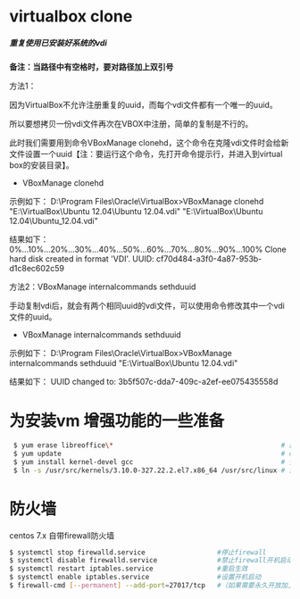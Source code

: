 # virtualbox clone

##### 重复使用已安装好系统的vdi

**备注：当路径中有空格时，要对路径加上双引号**

方法1：

因为VirtualBox不允许注册重复的uuid，而每个vdi文件都有一个唯一的uuid。

所以要想拷贝一份vdi文件再次在VBOX中注册，简单的复制是不行的。

此时我们需要用到命令VBoxManage clonehd，这个命令在克隆vdi文件时会给新文件设置一个uuid【注：要运行这个命令，先打开命令提示行，并进入到virtual box的安装目录】。

- VBoxManage clonehd

示例如下：
D:\Program Files\Oracle\VirtualBox>VBoxManage clonehd "E:\VirtualBox\Ubuntu 12.04\Ubuntu 12.04.vdi" "E:\VirtualBox\Ubuntu 12.04\Ubuntu_12.04.vdi"

结果如下：
0%...10%...20%...30%...40%...50%...60%...70%...80%...90%...100%
Clone hard disk created in format 'VDI'. UUID: cf70d484-a3f0-4a87-953b-d1c8ec602c59

方法2：VBoxManage internalcommands sethduuid

手动复制vdi后，就会有两个相同uuid的vdi文件，可以使用命令修改其中一个vdi文件的uuid。

- VBoxManage internalcommands sethduuid

示例如下：
D:\Program Files\Oracle\VirtualBox>VBoxManage internalcommands sethduuid "E:\VirtualBox\Ubuntu 12.04.vdi"  
 
结果如下：
UUID changed to: 3b5f507c-dda7-409c-a2ef-ee075435558d

# 为安装vm 增强功能的一些准备

```sh
 $ yum erase libreoffice\*											# 卸载 centos 自带libreoffice
 $ yum update														# centos 更新系统内核
 $ yum install kernel-devel gcc 									# 安装 kernel-devel gcc
 $ ln -s /usr/src/kernels/3.10.0-327.22.2.el7.x86_64 /usr/src/linux	# 注意：3.10.0-327.22.2.el7.x86_64是内核的版本号，需要根据自己情况输入。
```


# 防火墙
centos 7.x 自带firewall防火墙

```sh
$ systemctl stop firewalld.service 					#停止firewall
$ systemctl disable firewalld.service 				#禁止firewall开机启动
$ systemctl restart iptables.service 				#重启生效
$ systemctl enable iptables.service 				#设置开机启动
$ firewall-cmd [--permanent] --add-port=27017/tcp 	#（如果需要永久开放加上--permanent参数）
```

